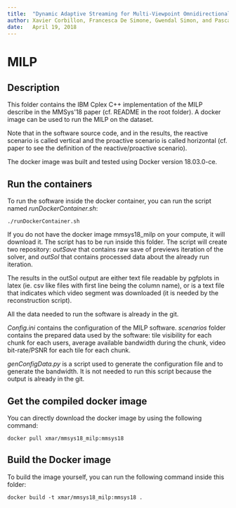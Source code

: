 ```yaml
---
title:	"Dynamic Adaptive Streaming for Multi-Viewpoint Omnidirectional Videos: In proceeding of ACM Multimedia System (MMSys'18)"
author: Xavier Corbillon, Francesca De Simone, Gwendal Simon, and Pascal Frossard
date:	April 19, 2018
---
```


# MILP

## Description

This folder contains the IBM Cplex C++ implementation of the MILP describe in the MMSys'18 paper (cf. README in the root folder).
A docker image can be used to run the MILP on the dataset.

Note that in the software source code, and in the results, the reactive scenario is called vertical and the proactive scenario is called horizontal (cf. paper to see the definition of the reactive/proactive scenario).

The docker image was built and tested using Docker version 18.03.0-ce.

## Run the containers

To run the software inside the docker container, you can run the script named *runDockerContainer.sh*:

    ./runDockerContainer.sh

If you do not have the docker image mmsys18_milp on your compute, it will download it. The script has to be run inside this folder.
The script will create two repository: *outSave* that contains raw save of previews iteration of the solver, and *outSol* that contains processed data about the already run iteration. 

The results in the outSol output are either text file readable by pgfplots in latex (ie. csv like files with first line  being the column name), or is a text file that indicates which video segment was downloaded (it is needed by the reconstruction script).

All the data needed to run the software is already in the git.

*Config.ini* contains the configuration of the MILP software.
*scenarios* folder contains the prepared data used by the software: tile visibility for each chunk for each users, average available bandwidth during the chunk, video bit-rate/PSNR for each tile for each chunk.

*genConfigData.py* is a script used to generate the configuration file and to generate the bandwidth. It is not needed to run this script because the output is already in the git.

## Get the compiled docker image

You can directly download the docker image by using the following command:

    docker pull xmar/mmsys18_milp:mmsys18

## Build the Docker image

To build the image yourself, you can run the following command inside this folder:

    docker build -t xmar/mmsys18_milp:mmsys18 .

